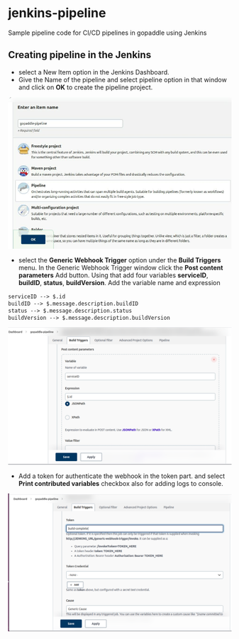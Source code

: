 # jenkins-pipeline
Sample pipeline code for CI/CD pipelines in gopaddle using Jenkins

## Creating pipeline in the Jenkins

- select a New Item option in the Jenkins Dashboard.
- Give the Name of the pipeline and select pipeline option in that window and click on **OK** to create the pipeline project.

![](/assets/images/pipeline-create.jpeg)

- select the **Generic Webhook Trigger** option under the **Build Triggers** menu. In the Generic Webhook Trigger window click the **Post content parameters** Add button. Using that add four variables **serviceID**, **buildID**, **status**, **buildVersion**. Add the variable name and expression
```
serviceID --> $.id 
buildID --> $.message.description.buildID 
status --> $.message.description.status
buildVersion --> $.message.description.buildVersion
```

![](/assets/images/buildtriggers-1~2.png)

- Add a token for authenticate the webhook in the token part. and select **Print contributed variables** checkbox also for adding logs to console.

![](/assets/images/buildtriggers-token-1~2.png)





